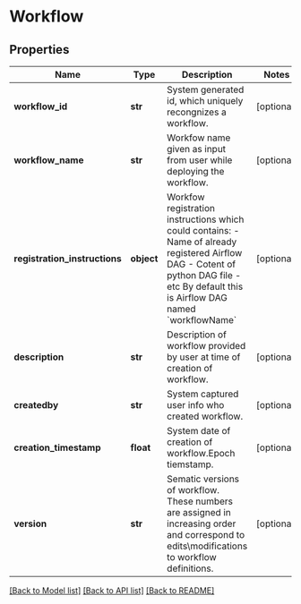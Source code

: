 # Workflow

## Properties
Name | Type | Description | Notes
------------ | ------------- | ------------- | -------------
**workflow_id** | **str** | System generated id, which uniquely recongnizes a workflow. | [optional] 
**workflow_name** | **str** | Workfow name given as input from user while deploying the workflow. | [optional] 
**registration_instructions** | **object** | Workfow registration instructions which could contains: - Name of already registered Airflow DAG - Cotent of python DAG file - etc By default this is Airflow DAG named &#x60;workflowName&#x60;  | [optional] 
**description** | **str** | Description of workflow provided by user at time of creation of workflow. | [optional] 
**createdby** | **str** | System captured user info who created workflow. | [optional] 
**creation_timestamp** | **float** | System date of creation of workflow.Epoch tiemstamp. | [optional] 
**version** | **str** | Sematic versions of workflow. These numbers are assigned in increasing order and correspond to edits\\modifications to workflow definitions. | [optional] 

[[Back to Model list]](../README.md#documentation-for-models) [[Back to API list]](../README.md#documentation-for-api-endpoints) [[Back to README]](../README.md)


